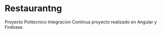 # Restaurantng
Proyecto Politecnico Integracion Continua
proyecto realizado en Angular y Firebase.

